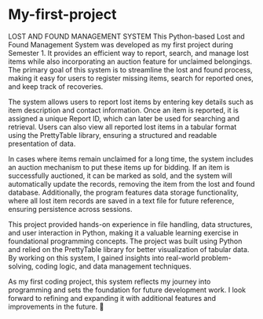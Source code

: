 # My-first-project
LOST AND FOUND MANAGEMENT SYSTEM
This Python-based Lost and Found Management System was developed as my first project during Semester 1. It provides an efficient way to report, search, and manage lost items while also incorporating an auction feature for unclaimed belongings. The primary goal of this system is to streamline the lost and found process, making it easy for users to register missing items, search for reported ones, and keep track of recoveries.

The system allows users to report lost items by entering key details such as item description and contact information. Once an item is reported, it is assigned a unique Report ID, which can later be used for searching and retrieval. Users can also view all reported lost items in a tabular format using the PrettyTable library, ensuring a structured and readable presentation of data.

In cases where items remain unclaimed for a long time, the system includes an auction mechanism to put these items up for bidding. If an item is successfully auctioned, it can be marked as sold, and the system will automatically update the records, removing the item from the lost and found database. Additionally, the program features data storage functionality, where all lost item records are saved in a text file for future reference, ensuring persistence across sessions.

This project provided hands-on experience in file handling, data structures, and user interaction in Python, making it a valuable learning exercise in foundational programming concepts. The project was built using Python and relied on the PrettyTable library for better visualization of tabular data. By working on this system, I gained insights into real-world problem-solving, coding logic, and data management techniques.

As my first coding project, this system reflects my journey into programming and sets the foundation for future development work. I look forward to refining and expanding it with additional features and improvements in the future. 🚀

